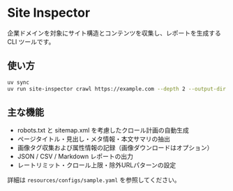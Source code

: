 # Site Inspector

企業ドメインを対象にサイト構造とコンテンツを収集し、レポートを生成する CLI ツールです。

## 使い方

```bash
uv sync
uv run site-inspector crawl https://example.com --depth 2 --output-dir reports/latest
```

## 主な機能

- robots.txt と sitemap.xml を考慮したクロール計画の自動生成
- ページタイトル・見出し・メタ情報・本文サマリの抽出
- 画像タグ収集および属性情報の記録（画像ダウンロードはオプション）
- JSON / CSV / Markdown レポートの出力
- レートリミット・クロール上限・除外URLパターンの設定

詳細は `resources/configs/sample.yaml` を参照してください。
